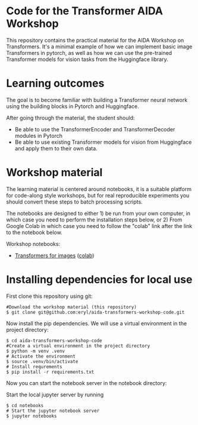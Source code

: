 Code for the Transformer AIDA Workshop
===================================================

This repository contains the practical material for the AIDA Workshop on Transformers. It's a minimal example of how we can implement basic image Transformers in pytorch, as well as how we can use the pre-trained Transformer models for vision tasks from the Huggingface library.

Learning outcomes
=================
The goal is to become familiar with building a Transformer neural network using the building blocks in Pytorch and Huggingface. 

After going  through the material, the student should:
 - Be able to use the TransformerEncoder and TransformerDecoder modules in Pytorch
 - Be able to use existing Transformer models for vision from Huggingface and apply them to their own data.


Workshop material
=================

The learning material is centered around notebooks, it is a suitable platform for code-along style workshops, but for real reproducible experiments you should convert these steps to batch processing scripts.

The notebooks are designed to either 1) be run from your own computer, in which case you need to perform the installation steps below, or 2) From Google Colab in which case you need to follow the "colab" link after the link to the notebook below.

Workshop notebooks:
 - [Transformers for images](notebooks/transformers_for_images.ipynb) ([colab](https://colab.research.google.com/github/eryl/aida-transformers-workshop-code/blob/main/notebooks/transformers_for_images.ipynb))
 
Installing dependencies for local use
=====================================
First clone this repository using git:

```shell
#Download the workshop material (this repository)
$ git clone git@github.com:eryl/aida-transformers-workshop-code.git
```

Now install the pip dependencies. We will use a virtual environment in the project directory:

```shell
$ cd aida-transformers-workshop-code
#Create a virtual environment in the project directory
$ python -m venv .venv
# Activate the environment
$ source .venv/bin/activate
# Install requrements
$ pip install -r requirements.txt
```

Now you can start the notebook server in the notebook directory:

Start the local jupyter server by running

```shell
$ cd notebooks
# Start the jupyter notebook server
$ jupyter notebooks
```

<!-- 
This workshop assumes you are using [Anaconda](https://www.anaconda.com/) (or a variant like [miniforge](https://github.com/conda-forge/miniforge)), so install one if you don't have it. 

It is highly suggested that you use the `libmamba` dependency solver, the default conda solver is extremely slow for this relatively complex environment file:

```shell
# Create workshop environment "aida_workshop_gnn"
> conda install -n base conda-libmamba-solver # install the libmamba solver to the base environment
> conda env create -f environment.yml --solver=libmamba  # Create the environemnt
```

Which will install all necessary requirements. Activate the environment by running:
```shell
# Create workshop environment "aida_workshop_gnn"
> conda activate aida_workshop_gnn
```

Start the local jupyter server by running
```shell
# Start the jupyter notebook server
> jupyter notebooks
```

As an alternative to using `conda` above, we recommend that you install [`mamba`](https://github.com/mamba-org/mamba) instead, which makes all these installations much faster:

```shell
# Install the free mamba tool
> conda install -n base mamba -c conda-forge
# Create workshop environment "aida_workshop_gnn"
> mamba env create -f environment.yml
``` -->

